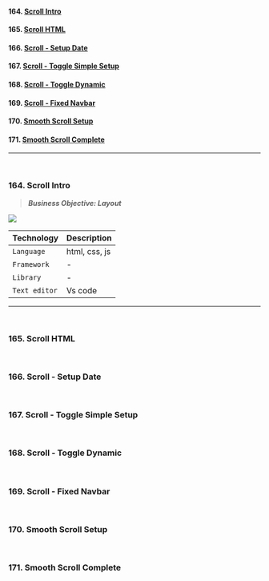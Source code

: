 #### 164. [Scroll Intro](#164)

#### 165. [Scroll HTML](#165)

#### 166. [Scroll - Setup Date](#166)

#### 167. [Scroll - Toggle Simple Setup](#167)

#### 168. [Scroll - Toggle Dynamic](#168)

#### 169. [Scroll - Fixed Navbar](#169)

#### 170. [Smooth Scroll Setup](#170)

#### 171. [Smooth Scroll Complete](#171)

---

<br>

### 164. Scroll Intro<a id="164"></a>

> **_Business Objective: Layout_**

<img src="notes/app.gif" >

| Technology    | Description   |
| ------------- | ------------- |
| `Language`    | html, css, js |
| `Framework`   | -             |
| `Library`     | -             |
| `Text editor` | Vs code       |

---

<br>

### 165. Scroll HTML<a id="165"></a>

<br>

### 166. Scroll - Setup Date<a id="166"></a>

<br>

### 167. Scroll - Toggle Simple Setup<a id="167"></a>

<br>

### 168. Scroll - Toggle Dynamic<a id="168"></a>

<br>

### 169. Scroll - Fixed Navbar<a id="169"></a>

<br>

### 170. Smooth Scroll Setup<a id="170"></a>

<br>

### 171. Smooth Scroll Complete<a id="171"></a>

<br>
